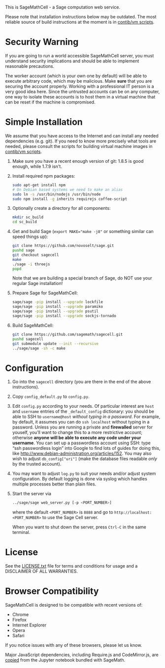 This is SageMathCell - a Sage computation web service.

Please note that installation instructions below may be outdated. The most reliable source of build instructions at the moment is in [contib/vm scripts](contrib/vm).


# Security Warning

If you are going to run a world accessible SageMathCell server, you must understand security implications and should be able to implement reasonable precautions.

The worker account (which is your own one by default) will be able to execute arbitrary code, which may be malicious. Make **sure** that you are securing the account properly. Working with a professional IT person is a very good idea here. Since the untrusted accounts can be on any computer, one way to isolate these accounts is to host them in a virtual machine that can be reset if the machine is compromised.


# Simple Installation

We assume that you have access to the Internet and can install any needed dependencies (e.g. git). If you need to know more precisely what tools are needed, please consult the scripts for building virtual machine images in [contib/vm scripts](contrib/vm).

1.  Make sure you have a recent enough version of git: 1.8.5 is good enough, while 1.7.9 isn't.
2.  Install required npm packages:

    ```bash
    sudo apt-get install npm
    # On Debian based systems we need to make an alias
    sudo ln -s /usr/bin/nodejs /usr/bin/node
    sudo npm install -g inherits requirejs coffee-script
    ```

3.  Optionally create a directory for all components:

    ```bash
    mkdir sc_build
    cd sc_build
    ```

4.  Get and build Sage (`export MAKE="make -j8"` or something similar can speed things up):

    ```bash
    git clone https://github.com/novoselt/sage.git
    pushd sage
    git checkout sagecell
    make
    ./sage -i threejs
    popd
    ```

    Note that we are building a special branch of Sage, do NOT use your regular Sage installation!
    
5.  Prepare Sage for SageMathCell:

    ```bash
    sage/sage -pip install --upgrade lockfile
    sage/sage -pip install --upgrade paramiko
    sage/sage -pip install --upgrade psutil
    sage/sage -pip install --upgrade sockjs-tornado
    ```

6.  Build SageMathCell:

    ```bash
    git clone https://github.com/sagemath/sagecell.git
    pushd sagecell
    git submodule update --init --recursive
    ../sage/sage -sh -c make
    ```


# Configuration

1.  Go into the `sagecell` directory (you are there in the end of the above instructions).
2.  Copy `config_default.py` to `config.py`.
3.  Edit `config.py` according to your needs. Of particular interest are `host` and `username` entries of the `_default_config` dictionary: you should be able to SSH to `username@host` *without typing in a password*. For example, by default, it assumes you can do `ssh localhost` without typing in a password. Unless you are running a private and **firewalled** server for youself, you’ll want to change this to a more restrictive account; otherwise **anyone will be able to execute any code under your username**. You can set up a passwordless account using SSH: type “ssh passwordless login” into Google to find lots of guides for doing this, like http://www.debian-administration.org/articles/152. You may also wish to adjust `db_config["uri"]` (make the database files readable *only* by the trusted account).
4.  You may want to adjust `log.py` to suit your needs and/or adjust system configuration. By default logging is done via syslog which handles multiple processes better than plain files.
5.  Start the server via

    ```bash
    ../sage/sage web_server.py [-p <PORT_NUMBER>]
    ```

    where the default `<PORT_NUMBER>` is `8888` and go to `http://localhost:<PORT_NUMBER>` to use the Sage Cell server.

    When you want to shut down the server, press `Ctrl-C` in the same terminal.


# License

See the [LICENSE.txt](LICENSE.txt) file for terms and conditions for usage and a
DISCLAIMER OF ALL WARRANTIES.

# Browser Compatibility

SageMathCell is designed to be compatible with recent versions of:

* Chrome
* Firefox
* Internet Explorer
* Opera
* Safari

If you notice issues with any of these browsers, please let us know.

Major JavaScript dependencies, including Require.js and CodeMirror.js, are [copied](https://github.com/sagemath/sagecell/blob/master/Makefile#L23) from the Jupyter notebook bundled with SageMath.
